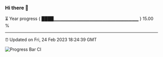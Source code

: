 ### Hi there 👋

⏳ Year progress { ████▁▁▁▁▁▁▁▁▁▁▁▁▁▁▁▁▁▁▁▁▁▁▁▁▁▁ } 15.00 %

---

⏰ Updated on Fri, 24 Feb 2023 18:24:39 GMT

![Progress Bar CI](https://github.com/ZhaoGui/ZhaoGui/workflows/Progress%20Bar%20CI/badge.svg)
